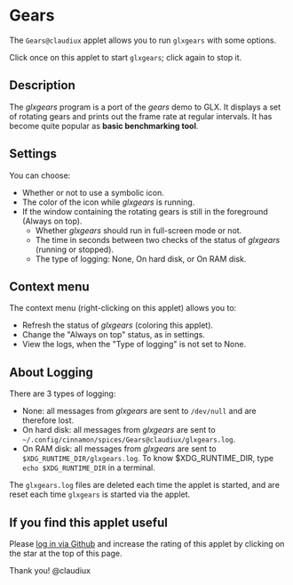 # Gears

The `Gears@claudiux` applet allows you to run `glxgears` with some options.

Click once on this applet to start `glxgears`; click again to stop it.

## Description

The *glxgears* program is a port of the *gears* demo to GLX. It displays a set of rotating gears and prints out the frame rate at regular intervals. It has become quite popular as **basic benchmarking tool**.

## Settings

You can choose:

  * Whether or not to use a symbolic icon.
  * The color of the icon while *glxgears* is running.
* If the window containing the rotating gears is still in the foreground (Always on top).
  * Whether *glxgears* should run in full-screen mode or not.
  * The time in seconds between two checks of the status of *glxgears* (running or stopped).
  * The type of logging: None, On hard disk, or On RAM disk.

## Context menu

The context menu (right-clicking on this applet) allows you to:

  * Refresh the status of *glxgears* (coloring this applet).
  * Change the "Always on top" status, as in settings.
  * View the logs, when the "Type of logging" is not set to None.

## About Logging

There are 3 types of logging:

  * None: all messages from *glxgears* are sent to `/dev/null` and are therefore lost.
  * On hard disk: all messages from *glxgears* are sent to `~/.config/cinnamon/spices/Gears@claudiux/glxgears.log`.
  * On RAM disk: all messages from *glxgears* are sent to `$XDG_RUNTIME_DIR/glxgears.log`. To know $XDG_RUNTIME_DIR, type `echo $XDG_RUNTIME_DIR` in a terminal.

The `glxgears.log` files are deleted each time the applet is started, and are reset each time `glxgears` is started via the applet.

## If you find this applet useful

Please [log in via Github](https://cinnamon-spices.linuxmint.com/auth/github) and increase the rating of this applet by clicking on the star at the top of this page.

Thank you!
@claudiux
